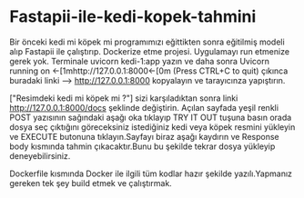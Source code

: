 # Fastapii-ile-kedi-kopek-tahmini
Bir önceki kedi mi köpek mi programımızı eğittikten sonra eğitilmiş modeli alıp Fastapii ile çalıştırıp. Dockerize etme projesi.
Uygulamayı run etmenize gerek yok. Terminale uvicorn kedi-1:app yazın ve daha sonra  Uvicorn running on ←[1mhttp://127.0.0.1:8000←[0m (Press CTRL+C to quit) çıkınca buradaki linki --> http://127.0.0.1:8000 kopyalayın ve tarayıcınza yapıştırın. 

["Resimdeki kedi mi köpek mi ?"] sizi karşıladıktan sonra linki http://127.0.0.1:8000/docs şeklinde değiştirin. Açılan sayfada yeşil renkli POST yazısının sağındaki aşağı oka tıklayıp TRY IT OUT tuşuna basın orada dosya seç çıktığını göreceksiniz istediğiniz kedi veya köpek resmini yükleyin ve EXECUTE butonuna tıklayın.Sayfayı biraz aşağı kaydırın ve Response body kısmında tahmin çıkacaktır.Bunu bu şekilde tekrar dosya yükleyip deneyebilirsiniz.

Dockerfile kısmında Docker ile ilgili tüm kodlar hazır şekilde yazılı.Yapmanız gereken tek şey build etmek ve çalıştırmak.
